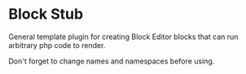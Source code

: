 # Block Stub

General template plugin for creating Block Editor blocks that can run arbitrary php code to render.

Don't forget to change names and namespaces before using.
